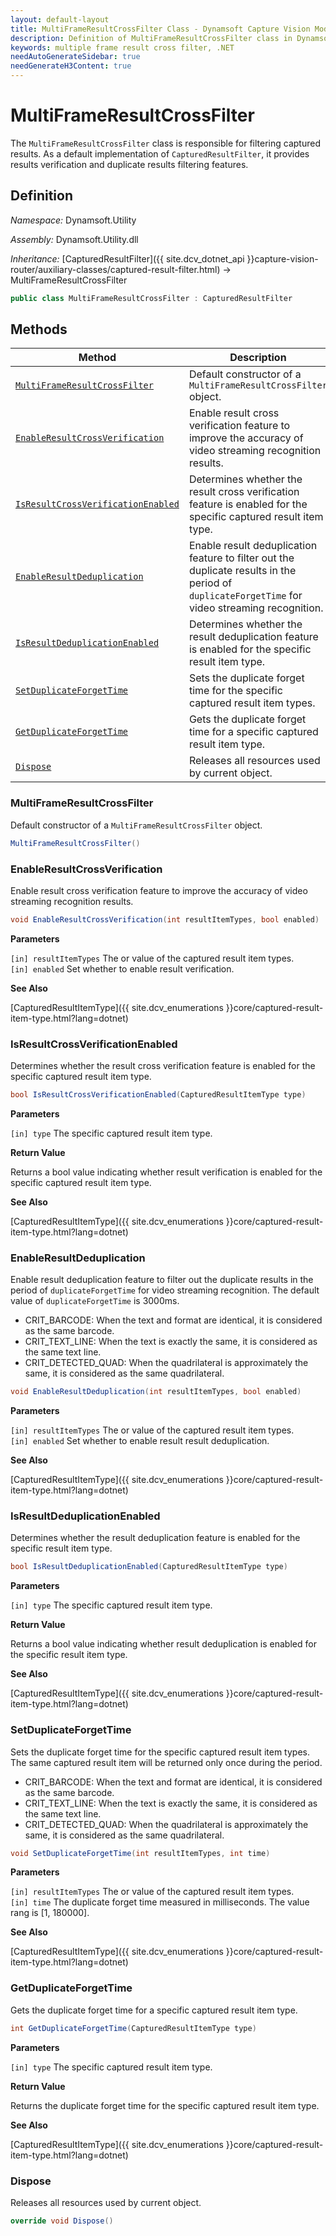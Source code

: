 ```yaml
---
layout: default-layout
title: MultiFrameResultCrossFilter Class - Dynamsoft Capture Vision Module .NET Edition API Reference
description: Definition of MultiFrameResultCrossFilter class in Dynamsoft Utility Module .NET Edition.
keywords: multiple frame result cross filter, .NET
needAutoGenerateSidebar: true
needGenerateH3Content: true
---
```


# MultiFrameResultCrossFilter

The `MultiFrameResultCrossFilter` class is responsible for filtering captured results. As a default implementation of `CapturedResultFilter`, it provides results verification and duplicate results filtering features.

## Definition

*Namespace:* Dynamsoft.Utility

*Assembly:* Dynamsoft.Utility.dll

*Inheritance:* [CapturedResultFilter]({{ site.dcv_dotnet_api }}capture-vision-router/auxiliary-classes/captured-result-filter.html) -> MultiFrameResultCrossFilter

```csharp
public class MultiFrameResultCrossFilter : CapturedResultFilter
```

## Methods

| Method                                                            | Description                                          |
| ----------------------------------------------------------------- | ---------------------------------------------------- |
| [`MultiFrameResultCrossFilter`](#multiframeresultcrossfilter) | Default constructor of a `MultiFrameResultCrossFilter` object. |
| [`EnableResultCrossVerification`](#enableresultcrossverification) | Enable result cross verification feature to improve the accuracy of video streaming recognition results. |
| [`IsResultCrossVerificationEnabled`](#isresultcrossverificationenabled) | Determines whether the result cross verification feature is enabled for the specific captured result item type. |
| [`EnableResultDeduplication`](#enableresultdeduplication) | Enable result deduplication feature to filter out the duplicate results in the period of `duplicateForgetTime` for video streaming recognition. |
| [`IsResultDeduplicationEnabled`](#isresultdeduplicationenabled) | Determines whether the result deduplication feature is enabled for the specific result item type. |
| [`SetDuplicateForgetTime`](#setduplicateforgettime) | Sets the duplicate forget time for the specific captured result item types. |
| [`GetDuplicateForgetTime`](#getduplicateforgettime) | Gets the duplicate forget time for a specific captured result item type. |
| [`Dispose`](#dispose) | Releases all resources used by current object. |

### MultiFrameResultCrossFilter

Default constructor of a `MultiFrameResultCrossFilter` object.

```csharp
MultiFrameResultCrossFilter()
```

### EnableResultCrossVerification

Enable result cross verification feature to improve the accuracy of video streaming recognition results.

```csharp
void EnableResultCrossVerification(int resultItemTypes, bool enabled)
```

**Parameters**

`[in] resultItemTypes` The or value of the captured result item types.  
`[in] enabled` Set whether to enable result verification.

**See Also**

[CapturedResultItemType]({{ site.dcv_enumerations }}core/captured-result-item-type.html?lang=dotnet)

### IsResultCrossVerificationEnabled

Determines whether the result cross verification feature is enabled for the specific captured result item type.

```csharp
bool IsResultCrossVerificationEnabled(CapturedResultItemType type)
```

**Parameters**

`[in] type` The specific captured result item type.

**Return Value**

Returns a bool value indicating whether result verification is enabled for the specific captured result item type.

**See Also**

[CapturedResultItemType]({{ site.dcv_enumerations }}core/captured-result-item-type.html?lang=dotnet)

### EnableResultDeduplication

Enable result deduplication feature to filter out the duplicate results in the period of `duplicateForgetTime` for video streaming recognition.  The default value of `duplicateForgetTime` is 3000ms.

- CRIT_BARCODE: When the text and format are identical, it is considered as the same barcode.
- CRIT_TEXT_LINE: When the text is exactly the same, it is considered as the same text line.
- CRIT_DETECTED_QUAD: When the quadrilateral is approximately the same, it is considered as the same quadrilateral.

```csharp
void EnableResultDeduplication(int resultItemTypes, bool enabled)
```

**Parameters**

`[in] resultItemTypes` The or value of the captured result item types.  
`[in] enabled` Set whether to enable result result deduplication.

**See Also**

[CapturedResultItemType]({{ site.dcv_enumerations }}core/captured-result-item-type.html?lang=dotnet)

### IsResultDeduplicationEnabled

Determines whether the result deduplication feature is enabled for the specific result item type.

```csharp
bool IsResultDeduplicationEnabled(CapturedResultItemType type)
```

**Parameters**

`[in] type` The specific captured result item type.

**Return Value**

Returns a bool value indicating whether result deduplication is enabled for the specific result item type.

**See Also**

[CapturedResultItemType]({{ site.dcv_enumerations }}core/captured-result-item-type.html?lang=dotnet)

### SetDuplicateForgetTime

Sets the duplicate forget time for the specific captured result item types. The same captured result item will be returned only once during the period.

- CRIT_BARCODE: When the text and format are identical, it is considered as the same barcode.
- CRIT_TEXT_LINE: When the text is exactly the same, it is considered as the same text line.
- CRIT_DETECTED_QUAD: When the quadrilateral is approximately the same, it is considered as the same quadrilateral.

```csharp
void SetDuplicateForgetTime(int resultItemTypes, int time)
```

**Parameters**

`[in] resultItemTypes` The or value of the captured result item types.  
`[in] time` The duplicate forget time measured in milliseconds. The value rang is [1, 180000].

**See Also**

[CapturedResultItemType]({{ site.dcv_enumerations }}core/captured-result-item-type.html?lang=dotnet)

### GetDuplicateForgetTime

Gets the duplicate forget time for a specific captured result item type.

```csharp
int GetDuplicateForgetTime(CapturedResultItemType type)
```

**Parameters**

`[in] type` The specific captured result item type.

**Return Value**

Returns the duplicate forget time for the specific captured result item type.

**See Also**

[CapturedResultItemType]({{ site.dcv_enumerations }}core/captured-result-item-type.html?lang=dotnet)

### Dispose

Releases all resources used by current object.

```csharp
override void Dispose()
```
